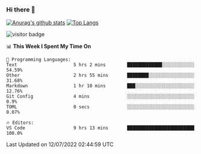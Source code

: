 ### Hi there 👋

<!--
**Akelio-zhang/akelio-zhang** is a ✨ _special_ ✨ repository because its `README.md` (this file) appears on your GitHub profile.

Here are some ideas to get you started:

- 🔭 I’m currently working on ...
- 🌱 I’m currently learning ...
- 👯 I’m looking to collaborate on ...
- 🤔 I’m looking for help with ...
- 💬 Ask me about ...
- 📫 How to reach me: ...
- 😄 Pronouns: ...
- ⚡ Fun fact: ...
-->

[![Anurag's github stats](https://github-readme-stats.vercel.app/api?username=akelio-zhang&line_height=24&hide=contribs&show_icons=true&count_private=true)](https://github.com/anuraghazra/github-readme-stats)
[![Top Langs](https://github-readme-stats.vercel.app/api/top-langs/?username=akelio-zhang&card_width=240&layout=compact&hide=html)](https://github.com/anuraghazra/github-readme-stats)


![visitor badge](https://komarev.com/ghpvc/?username=akelio-zhang&label=PROFILE+VIEWS&style=for-the-badge)
<!--START_SECTION:waka-->
📊 **This Week I Spent My Time On** 

```text
💬 Programming Languages: 
Text                     5 hrs 2 mins        █████████████░░░░░░░░░░░░   54.59% 
Other                    2 hrs 55 mins       ████████░░░░░░░░░░░░░░░░░   31.68% 
Markdown                 1 hr 10 mins        ███░░░░░░░░░░░░░░░░░░░░░░   12.76% 
Git Config               4 mins              ░░░░░░░░░░░░░░░░░░░░░░░░░   0.9% 
TOML                     0 secs              ░░░░░░░░░░░░░░░░░░░░░░░░░   0.07%

🔥 Editors: 
VS Code                  9 hrs 13 mins       █████████████████████████   100.0%

```


 Last Updated on 12/07/2022 02:44:59 UTC
<!--END_SECTION:waka-->

